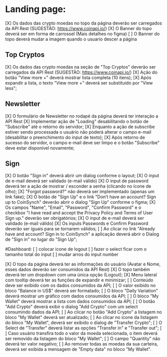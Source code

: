 # Landing page:
[X] Os dados das crypto moedas no topo da página deverão ser carregados da API Rest (SUGESTÃO: https://www.coinapi.io/)
[X] O Banner do topo deverá ser em forma de carrossel (Mais detalhes no figma)
[ ] O Banner do topo deverá mudar a imagem quando o usuario descer a página

## Top Cryptos
[X] Os dados das crypto moedas na seção de "Top Cryptos" deverão ser carregados da API Rest (SUGESTÃO: https://www.coinapi.io/)
[X] Ação do botão "View more +" deverá mostrar lista completa (10 itens);
[X] Após expandir a lista, o texto "View more +" deverá ser substituido por "View less";

## Newsletter
[X] O formulário de Newsletter no rodapé da página deverá ter interação a API Rest
[X] Implementar ação de "Loading" desabilitando o botão de "Subscribe" até o retorno do servidor;
[X] Enquanto a ação de subscribe estiver sendo processada o usuário não poderá alterar o campo e-mail (desabilitar o preenchimento do input de texto);
[X] Após retorno de sucesso do servidor, o campo e-mail deve ser limpo e o botão "Subscribe" deve estar disponível novamente;

## Sign
[X] O botão "Sign in" deverá abrir um dialog conforme o layout;
[X] O input de e-mail deverá ser validado (e-mail válido)
[X] O input de password deverá ter a ação de mostrar / esconder a senha (clicando no ícone de olho);
[X] "Forgot password?" não deverá ser implementado (apenas um link fake);
[X] O botão de "Sign Up" e o link "Don’t have an account? Sign up to CoinSynch" deverão abrir o dialog "Sign Up" conforme o figma;
[X] Os campos "Name", "Email", "Password", "Confirm Password" e o checkbox "I have read and accept the Privacy Policy and Terms of User Sign up." deverão ser obrigatórios;
[X] O input de e-mail deverá ser validado (e-mail válido)
[X] Os inputs Passwords e Confirm Password deverão ser iguais para se tornarem válidos;
[ ] Ao clicar no link "Already have and account? Sign in to CoinSynch" a aplicação deverá abrir o Dialog de "Sign in" no lugar do "Sign Up";

#Dashboard:
[ ] colocar icone de logout
[ ] fazer o select ficar com o tamanho total do input
[ ] mudar arros do input number

[X] O topo da página deverá ter as informações do usuário (Avatar e Nome, esses dados deverão ser consumidos da API Rest)
[X] O topo também deverá ter um dropdown com uma única opção (Logout);
[X] Menu lateral com tooltip deverá ter as funções de expandir e minimizar;
[ ] Conteúdo deve ser exibido com os dados consumidos da API;
[ ] O valor exibido no bloco "Balance in US$" deverá ser formatado;
[ ] O bloco "Daily Variation" deverá mostrar um gráfico com dados consumidos da API;
[ ] O bloco "My Wallet" deverá mostrar a lista com dados consumidos da API;
[ ] O botão "Add Crypto" deverá exibir o dialog "Add Crypto" com um select consumindo dados da API;
[ ] Ao clicar no botão "Add Crypto" a listagem no bloco "My Wallet" deverá ser atualizado;
[ ] Ao clicar no ícone da listagem do bloco "My Wallet", deverá ser exibido o dialog de "Transfer Crypto";
[ ] O Select de "Transfer" deverá listar as opções "Transfer in" e "Transfer out";
[ ] Caso usuário transfira todo o valor da moeda selecionada, o item deverá ser removido da listagem do bloco "My Wallet";
[ ] O campo "Quantity" não deverá ter valor negativo;
[ ] Ao remover todas as moedas da sua carteira, deverá ser exibida a mensagem de "Empty data" no bloco "My Wallet".
